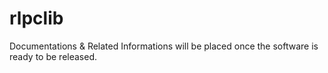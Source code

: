 # rlpclib
Documentations & Related Informations will be placed once the software is ready to be released.

